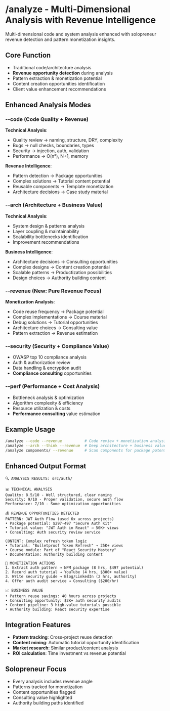 # /analyze - Multi-Dimensional Analysis with Revenue Intelligence

Multi-dimensional code and system analysis enhanced with solopreneur revenue detection and pattern monetization insights.

## Core Function
- Traditional code/architecture analysis
- **Revenue opportunity detection** during analysis
- Pattern extraction & monetization potential
- Content creation opportunities identification
- Client value enhancement recommendations

## Enhanced Analysis Modes

### --code (Code Quality + Revenue)
**Technical Analysis**:
- Quality review → naming, structure, DRY, complexity
- Bugs → null checks, boundaries, types  
- Security → injection, auth, validation
- Performance → O(n²), N+1, memory

**Revenue Intelligence**:
- Pattern detection → Package opportunities
- Complex solutions → Tutorial content potential
- Reusable components → Template monetization
- Architecture decisions → Case study material

### --arch (Architecture + Business Value)
**Technical Analysis**:
- System design & patterns analysis
- Layer coupling & maintainability
- Scalability bottlenecks identification
- Improvement recommendations

**Business Intelligence**:
- Architecture decisions → Consulting opportunities
- Complex designs → Content creation potential
- Scalable patterns → Productization possibilities
- Design choices → Authority building content

### --revenue (New: Pure Revenue Focus)
**Monetization Analysis**:
- Code reuse frequency → Package potential
- Complex implementations → Course material
- Debug solutions → Tutorial opportunities
- Architecture choices → Consulting value
- Pattern extraction → Revenue estimation

### --security (Security + Compliance Value)
- OWASP top 10 compliance analysis
- Auth & authorization review
- Data handling & encryption audit
- **Compliance consulting** opportunities

### --perf (Performance + Cost Analysis)
- Bottleneck analysis & optimization
- Algorithm complexity & efficiency
- Resource utilization & costs
- **Performance consulting** value estimation

## Example Usage
```bash
/analyze --code --revenue          # Code review + monetization analysis
/analyze --arch --think --revenue  # Deep architecture + business value
/analyze components/ --revenue     # Scan components for package potential
```

## Enhanced Output Format
```
🔍 ANALYSIS RESULTS: src/auth/

📊 TECHNICAL ANALYSIS
Quality: 8.5/10 - Well structured, clear naming
Security: 9/10 - Proper validation, secure auth flow
Performance: 7/10 - Some optimization opportunities

💰 REVENUE OPPORTUNITIES DETECTED
PATTERN: JWT Auth Flow (used 6x across projects)
• Package potential: $297-497 "Secure Auth Kit"
• Tutorial value: "JWT Auth in React" → 50K+ views
• Consulting: Auth security review service

CONTENT: Complex refresh token logic
• Tutorial: "Bulletproof Token Refresh" → 25K+ views  
• Course module: Part of "React Security Mastery"
• Documentation: Authority building content

🎯 MONETIZATION ACTIONS
1. Extract auth pattern → NPM package (8 hrs, $497 potential)
2. Record auth tutorial → YouTube (4 hrs, $300+ value)
3. Write security guide → Blog/LinkedIn (2 hrs, authority)
4. Offer auth audit service → Consulting ($200/hr)

📈 BUSINESS VALUE
• Pattern reuse savings: 40 hours across projects
• Consulting opportunity: $2K+ auth security audits
• Content pipeline: 3 high-value tutorials possible
• Authority building: React security expertise
```

## Integration Features
- **Pattern tracking**: Cross-project reuse detection
- **Content mining**: Automatic tutorial opportunity identification  
- **Market research**: Similar product/content analysis
- **ROI calculation**: Time investment vs revenue potential

## Solopreneur Focus
- Every analysis includes revenue angle
- Patterns tracked for monetization
- Content opportunities flagged
- Consulting value highlighted
- Authority building paths identified
